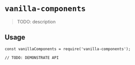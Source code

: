 # `vanilla-components`

> TODO: description

## Usage

```
const vanillaComponents = require('vanilla-components');

// TODO: DEMONSTRATE API
```
